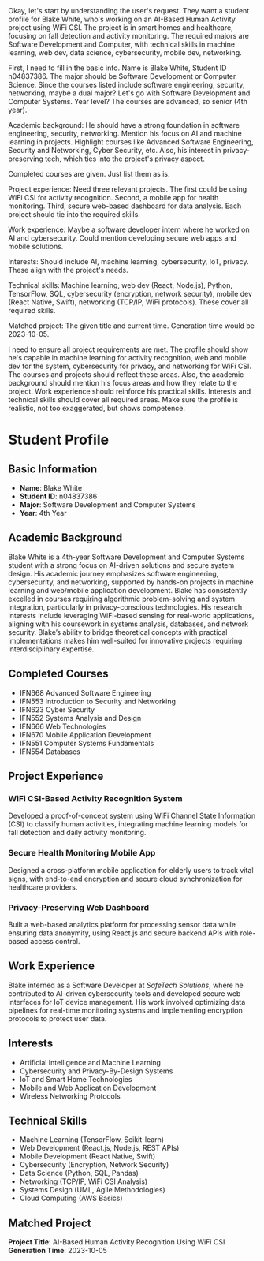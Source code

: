<think>
Okay, let's start by understanding the user's request. They want a student profile for Blake White, who's working on an AI-Based Human Activity project using WiFi CSI. The project is in smart homes and healthcare, focusing on fall detection and activity monitoring. The required majors are Software Development and Computer, with technical skills in machine learning, web dev, data science, cybersecurity, mobile dev, networking.

First, I need to fill in the basic info. Name is Blake White, Student ID n04837386. The major should be Software Development or Computer Science. Since the courses listed include software engineering, security, networking, maybe a dual major? Let's go with Software Development and Computer Systems. Year level? The courses are advanced, so senior (4th year).

Academic background: He should have a strong foundation in software engineering, security, networking. Mention his focus on AI and machine learning in projects. Highlight courses like Advanced Software Engineering, Security and Networking, Cyber Security, etc. Also, his interest in privacy-preserving tech, which ties into the project's privacy aspect.

Completed courses are given. Just list them as is.

Project experience: Need three relevant projects. The first could be using WiFi CSI for activity recognition. Second, a mobile app for health monitoring. Third, secure web-based dashboard for data analysis. Each project should tie into the required skills.

Work experience: Maybe a software developer intern where he worked on AI and cybersecurity. Could mention developing secure web apps and mobile solutions.

Interests: Should include AI, machine learning, cybersecurity, IoT, privacy. These align with the project's needs.

Technical skills: Machine learning, web dev (React, Node.js), Python, TensorFlow, SQL, cybersecurity (encryption, network security), mobile dev (React Native, Swift), networking (TCP/IP, WiFi protocols). These cover all required skills.

Matched project: The given title and current time. Generation time would be 2023-10-05.

I need to ensure all project requirements are met. The profile should show he's capable in machine learning for activity recognition, web and mobile dev for the system, cybersecurity for privacy, and networking for WiFi CSI. The courses and projects should reflect these areas. Also, the academic background should mention his focus areas and how they relate to the project. Work experience should reinforce his practical skills. Interests and technical skills should cover all required areas. Make sure the profile is realistic, not too exaggerated, but shows competence.
</think>

# Student Profile

## Basic Information  
- **Name**: Blake White  
- **Student ID**: n04837386  
- **Major**: Software Development and Computer Systems  
- **Year**: 4th Year  

## Academic Background  
Blake White is a 4th-year Software Development and Computer Systems student with a strong focus on AI-driven solutions and secure system design. His academic journey emphasizes software engineering, cybersecurity, and networking, supported by hands-on projects in machine learning and web/mobile application development. Blake has consistently excelled in courses requiring algorithmic problem-solving and system integration, particularly in privacy-conscious technologies. His research interests include leveraging WiFi-based sensing for real-world applications, aligning with his coursework in systems analysis, databases, and network security. Blake’s ability to bridge theoretical concepts with practical implementations makes him well-suited for innovative projects requiring interdisciplinary expertise.  

## Completed Courses  
- IFN668 Advanced Software Engineering  
- IFN553 Introduction to Security and Networking  
- IFN623 Cyber Security  
- IFN552 Systems Analysis and Design  
- IFN666 Web Technologies  
- IFN670 Mobile Application Development  
- IFN551 Computer Systems Fundamentals  
- IFN554 Databases  

## Project Experience  
### WiFi CSI-Based Activity Recognition System  
Developed a proof-of-concept system using WiFi Channel State Information (CSI) to classify human activities, integrating machine learning models for fall detection and daily activity monitoring.  

### Secure Health Monitoring Mobile App  
Designed a cross-platform mobile application for elderly users to track vital signs, with end-to-end encryption and secure cloud synchronization for healthcare providers.  

### Privacy-Preserving Web Dashboard  
Built a web-based analytics platform for processing sensor data while ensuring data anonymity, using React.js and secure backend APIs with role-based access control.  

## Work Experience  
Blake interned as a Software Developer at *SafeTech Solutions*, where he contributed to AI-driven cybersecurity tools and developed secure web interfaces for IoT device management. His work involved optimizing data pipelines for real-time monitoring systems and implementing encryption protocols to protect user data.  

## Interests  
- Artificial Intelligence and Machine Learning  
- Cybersecurity and Privacy-By-Design Systems  
- IoT and Smart Home Technologies  
- Mobile and Web Application Development  
- Wireless Networking Protocols  

## Technical Skills  
- Machine Learning (TensorFlow, Scikit-learn)  
- Web Development (React.js, Node.js, REST APIs)  
- Mobile Development (React Native, Swift)  
- Cybersecurity (Encryption, Network Security)  
- Data Science (Python, SQL, Pandas)  
- Networking (TCP/IP, WiFi CSI Analysis)  
- Systems Design (UML, Agile Methodologies)  
- Cloud Computing (AWS Basics)  

## Matched Project  
**Project Title**: AI-Based Human Activity Recognition Using WiFi CSI  
**Generation Time**: 2023-10-05